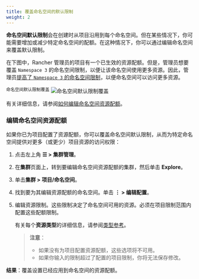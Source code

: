 ```yaml
---
title: 覆盖命名空间的默认限制
weight: 2
---
```


**命名空间默认限制**会在创建时从项目沿用到每个命名空间。但在某些情况下，你可能需要增加或减少特定命名空间的配额。在这种情况下，你可以通过编辑命名空间来覆盖默认限制。

在下图中，Rancher 管理员的项目有一个已生效的资源配额。但是，管理员想要覆盖 `Namespace 3` 的命名空间限制，以便让该命名空间使用更多资源。因此，管理员[提高了 `Namespace 3` 的命名空间限制]({{<baseurl>}}/rancher/v2.6/en/cluster-admin/projects-and-namespaces/)，以便命名空间可以访问更多资源。

<sup>命名空间默认限制覆盖</sup>
![命名空间默认限制覆盖]({{<baseurl>}}/img/rancher/rancher-resource-quota-override.svg)

有关详细信息，请参阅[如何编辑命名空间资源配额]({{<baseurl>}}/rancher/v2.6/en/cluster-admin/projects-and-namespaces/)。

### 编辑命名空间资源配额

如果你已为项目配置了资源配额，你可以覆盖命名空间默认限制，从而为特定命名空间提供对更多（或更少）项目资源的访问权限：

1. 点击左上角 **☰ > 集群管理**。
1. 在**集群**页面上，转到要编辑命名空间资源配额的集群，然后单击 **Explore**。
1. 单击**集群 > 项目/命名空间**。
1. 找到要为其编辑资源配额的命名空间。单击 **⋮ > 编辑配置**。
1. 编辑资源限制。这些限制决定了命名空间可用的资源。必须在项目限制范围内配置这些配额限制。

   有关每个**资源类型**的详细信息，请参阅[类型参考]({{<baseurl>}}/rancher/v2.6/en/project-admin/resource-quotas/quota-type-reference/)。

   > **注意**：
   >
   > - 如果没有为项目配置资源配额，这些选项将不可用。
   > - 如果你输入的限制超过了配置的项目限制，你将无法保存修改。

**结果**：覆盖设置已经应用到命名空间的资源配额。
